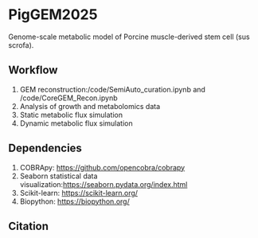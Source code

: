 # PigGEM2025
Genome-scale metabolic model of Porcine muscle-derived stem cell (sus scrofa).
## Workflow
1. GEM reconstruction:/code/SemiAuto_curation.ipynb and /code/CoreGEM_Recon.ipynb <br>
2. Analysis of growth and metabolomics data <br>
3. Static metabolic flux simulation <br>
4. Dynamic metabolic flux simulation <br>
## Dependencies
1. COBRApy: https://github.com/opencobra/cobrapy
2. Seaborn statistical data visualization:https://seaborn.pydata.org/index.html
3. Scikit-learn: https://scikit-learn.org/
4. Biopython: https://biopython.org/

## Citation

